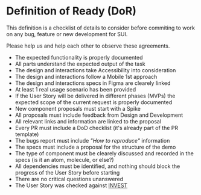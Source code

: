 # Definition of Ready (DoR)

This definition is a checklist of details to consider before commiting to work on any bug, feature or new development for SUI.

Please help us and help each other to observe these agreements.

- The expected functionality is properly documented
- All parts understand the expected output of the task
- The design and interactions take Accessibility into consideration
- The design and interactions follow a Mobile 1st approach
- The design and interactions specs in Figma are clearely linked
- At least 1 real usage scenario has been provided
- If the User Story will be delivered in different phases (MVPs) the expected scope of the current request is properly documented
- New component proposals must start with a Spike
- All proposals must include feedback from Design and Development
- All relevant links and information are linked to the proposal
- Every PR must include a DoD checklist (it's already part of the PR template)
- The bugs report must include _"How to reproduce"_ information
- The specs must include a proposal for the structure of the demo
- The type of component must be clearely discussed and recorded in the specs (is it an atom, molecule, or else?)
- All dependencies must be identified, and nothing should block the progress of the User Story before starting
- There are no critical questions unanswered
- The User Story was checked against [INVEST](https://www.agilealliance.org/glossary/invest/)
